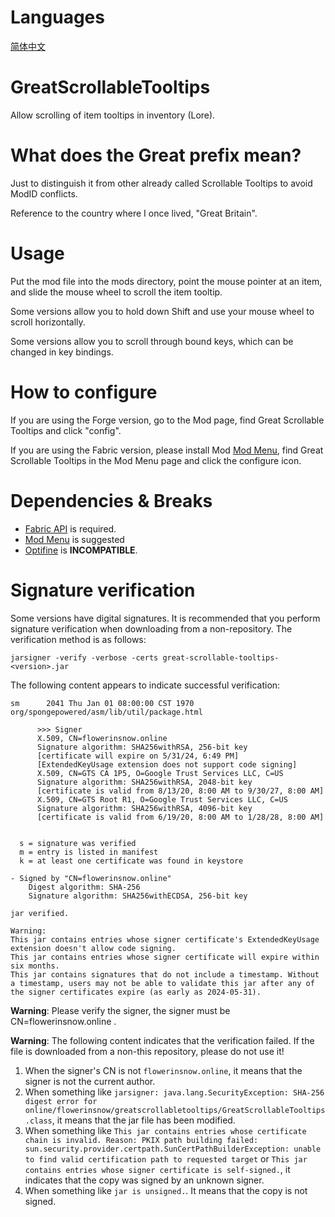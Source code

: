 # Languages
[简体中文](README/zh_cn.md)

# GreatScrollableTooltips
Allow scrolling of item tooltips in inventory (Lore).

# What does the Great prefix mean?
Just to distinguish it from other already called Scrollable Tooltips to avoid ModID conflicts.

Reference to the country where I once lived, "Great Britain".

# Usage
Put the mod file into the mods directory, point the mouse pointer at an item, and slide the mouse wheel to scroll the item tooltip.

Some versions allow you to hold down Shift and use your mouse wheel to scroll horizontally.

Some versions allow you to scroll through bound keys, which can be changed in key bindings.

# How to configure
If you are using the Forge version, go to the Mod page, find Great Scrollable Tooltips and click "config".

If you are using the Fabric version, please install Mod [Mod Menu](https://modrinth.com/mod/modmenu), find Great Scrollable Tooltips in the Mod Menu page and click the configure icon.

# Dependencies & Breaks
- [Fabric API](https://modrinth.com/mod/fabric-api) is required.
- [Mod Menu](https://modrinth.com/mod/modmenu) is suggested
- [Optifine](https://optifine.net/) is **INCOMPATIBLE**.

# Signature verification
Some versions have digital signatures. It is recommended that you perform signature verification when downloading from a non-repository. The verification method is as follows:

```
jarsigner -verify -verbose -certs great-scrollable-tooltips-<version>.jar
```

The following content appears to indicate successful verification:

```
sm      2041 Thu Jan 01 08:00:00 CST 1970 org/spongepowered/asm/lib/util/package.html

      >>> Signer
      X.509, CN=flowerinsnow.online
      Signature algorithm: SHA256withRSA, 256-bit key
      [certificate will expire on 5/31/24, 6:49 PM]
      [ExtendedKeyUsage extension does not support code signing]
      X.509, CN=GTS CA 1P5, O=Google Trust Services LLC, C=US
      Signature algorithm: SHA256withRSA, 2048-bit key
      [certificate is valid from 8/13/20, 8:00 AM to 9/30/27, 8:00 AM]
      X.509, CN=GTS Root R1, O=Google Trust Services LLC, C=US
      Signature algorithm: SHA256withRSA, 4096-bit key
      [certificate is valid from 6/19/20, 8:00 AM to 1/28/28, 8:00 AM]


  s = signature was verified 
  m = entry is listed in manifest
  k = at least one certificate was found in keystore

- Signed by "CN=flowerinsnow.online"
    Digest algorithm: SHA-256
    Signature algorithm: SHA256withECDSA, 256-bit key

jar verified.

Warning: 
This jar contains entries whose signer certificate's ExtendedKeyUsage extension doesn't allow code signing.
This jar contains entries whose signer certificate will expire within six months. 
This jar contains signatures that do not include a timestamp. Without a timestamp, users may not be able to validate this jar after any of the signer certificates expire (as early as 2024-05-31).
```

**Warning**: Please verify the signer, the signer must be CN=flowerinsnow.online .

**Warning**: The following content indicates that the verification failed. If the file is downloaded from a non-this repository, please do not use it!

1. When the signer's CN is not `flowerinsnow.online`, it means that the signer is not the current author.
2. When something like `jarsigner: java.lang.SecurityException: SHA-256 digest error for online/flowerinsnow/greatscrollabletooltips/GreatScrollableTooltips.class`, it means that the jar file has been modified.
3. When something like `This jar contains entries whose certificate chain is invalid. Reason: PKIX path building failed: sun.security.provider.certpath.SunCertPathBuilderException: unable to find valid certification path to requested target` or `This jar contains entries whose signer certificate is self-signed.`, it indicates that the copy was signed by an unknown signer.
4. When something like `jar is unsigned.`. It means that the copy is not signed.
